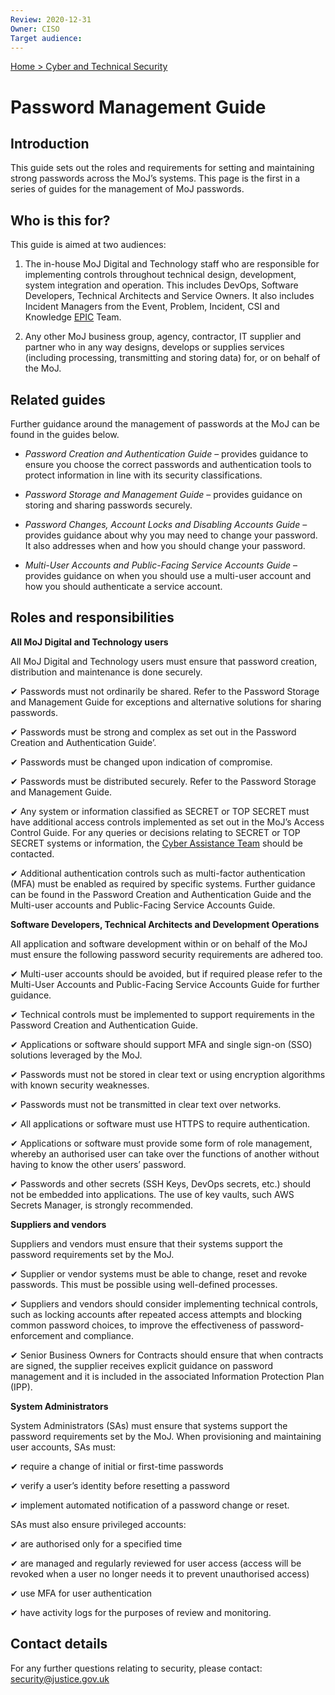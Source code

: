 ```yaml
---
Review: 2020-12-31
Owner: CISO
Target audience:
---
```


[Home > Cyber and Technical Security](home-security-policies-guides.md)

# Password Management Guide

## Introduction

This guide sets out the roles and requirements for setting and maintaining strong passwords across the MoJ’s systems. This page is the first in a series of guides for the management of MoJ passwords.

## Who is this for?

This guide is aimed at two audiences:

1. The in-house MoJ Digital and Technology staff who are responsible for implementing controls throughout technical design, development, system integration and operation. This includes DevOps, Software Developers, Technical Architects and Service Owners. It also includes Incident Managers from the Event, Problem, Incident, CSI and Knowledge [EPIC](https://peoplefinder.service.gov.uk/teams/epic) Team.

2. Any other MoJ business group, agency, contractor, IT supplier and partner who in any way designs, develops or supplies services (including processing, transmitting and storing data) for, or on behalf of the MoJ.



## Related guides

Further guidance around the management of passwords at the MoJ can be found in the guides below.

* _Password Creation and Authentication Guide_ – provides guidance to ensure you choose the correct passwords and authentication tools to protect information in line with its security classifications.  

* _Password Storage and Management Guide_ – provides guidance on storing and sharing passwords securely.

* _Password Changes, Account Locks and Disabling Accounts Guide_ – provides guidance about why you may need to change your password. It also addresses when and how you should change your password.

* _Multi-User Accounts and Public-Facing Service Accounts Guide_ – provides guidance on when you should use a multi-user account and how you should authenticate a service account.



## Roles and responsibilities

**All MoJ Digital and Technology users**

All MoJ Digital and Technology users must ensure that password creation, distribution and maintenance is done securely.

 ✔ Passwords must not ordinarily be shared. Refer to the Password Storage and Management Guide for exceptions and alternative solutions for sharing passwords.

 ✔ Passwords must be strong and complex as set out in the Password Creation and Authentication Guide’.

 ✔ Passwords must be changed upon indication of compromise.

 ✔ Passwords must be distributed securely. Refer to the Password Storage and Management Guide.

 ✔ Any system or information classified as SECRET or TOP SECRET must have additional access controls implemented as set out in the MoJ’s Access Control Guide. For any queries or decisions relating to SECRET or TOP SECRET systems or information, the [Cyber Assistance Team](mailto:CyberConsultancy@digital.justice.gov.uk) should be contacted.

 ✔ Additional authentication controls such as multi-factor authentication (MFA) must be enabled as required by specific systems. Further guidance can be found in the Password Creation and Authentication Guide and the Multi-user accounts and Public-Facing Service Accounts Guide.


**Software Developers, Technical Architects and Development Operations**

All application and software development within or on behalf of the MoJ must ensure the following password security requirements are adhered too.

 ✔ Multi-user accounts should be avoided, but if required please refer to the Multi-User Accounts and Public-Facing Service Accounts Guide for further guidance.

 ✔ Technical controls must be implemented to support requirements in the Password Creation and Authentication Guide.  

 ✔ Applications or software should support MFA and single sign-on (SSO) solutions leveraged by the MoJ.

 ✔ Passwords must not be stored in clear text or using encryption algorithms with known security weaknesses.

 ✔ Passwords must not be transmitted in clear text over networks.

 ✔ All applications or software must use HTTPS to require authentication.

 ✔ Applications or software must provide some form of role management, whereby an authorised user can take over the functions of another without having to know the other users’ password.

 ✔ Passwords and other secrets (SSH Keys, DevOps secrets, etc.) should not be embedded into applications. The use of key vaults, such AWS Secrets Manager, is strongly recommended.

**Suppliers and vendors**

Suppliers and vendors must ensure that their systems support the password requirements set by the MoJ.

 ✔ Supplier or vendor systems must be able to change, reset and revoke passwords. This must be possible using well-defined processes.

 ✔ Suppliers and vendors should consider implementing technical controls, such as locking accounts after repeated access attempts and blocking common password choices, to improve the effectiveness of password-enforcement and compliance.

 ✔ Senior Business Owners for Contracts should ensure that when contracts are signed, the supplier receives explicit guidance on password management and it is included in the associated Information Protection Plan (IPP).

**System Administrators**

System Administrators (SAs) must ensure that systems support the password requirements set by the MoJ. When provisioning and maintaining user accounts, SAs must:

 ✔ require a change of initial or first-time passwords

 ✔ verify a user’s identity before resetting a password

 ✔ implement automated notification of a password change or reset.

SAs must also ensure privileged accounts:

 ✔ are authorised only for a specified time  

 ✔ are managed and regularly reviewed for user access (access will be revoked when a user no longer needs it to prevent unauthorised access)

 ✔ use MFA for user authentication

 ✔ have activity logs for the purposes of review and monitoring.

## Contact details

For any further questions relating to security, please contact: [security@justice.gov.uk](mailto:security@justice.gov.uk)

